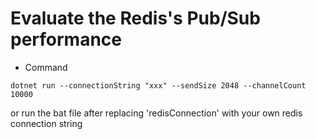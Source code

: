 # Evaluate the Redis's Pub/Sub performance
 
* Command

`dotnet run --connectionString "xxx" --sendSize 2048 --channelCount 10000`

or run the bat file after replacing 'redisConnection' with your own redis connection string
